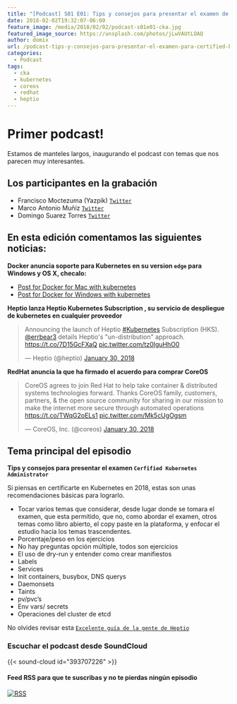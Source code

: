 ```yaml
---
title: "[Podcast] S01 E01: Tips y consejos para presentar el examen de CKA"
date: 2018-02-02T19:32:07-06:00
feature_image: /media/2018/02/02/podcast-s01e01-cka.jpg
featured_image_source: https://unsplash.com/photos/jLwVAUtLOAQ
author: domix
url: /podcast-tips-y-consejos-para-presentar-el-examen-para-certified-kubernetes-administrator-cka/
categories:
  - Podcast
tags:
  - cka
  - kubernetes
  - coreos
  - redhat
  - heptio
---
```


# Primer podcast!

Estamos de manteles largos, inaugurando el podcast con temas que nos parecen muy interesantes.

## Los participantes en la grabación

* Francisco Moctezuma (Yazpik) [`Twitter`](https://twitter.com/yazpik)
* Marco Antonio Muñiz [`Twitter`](https://twitter.com/_markox)
* Domingo Suarez Torres [`Twitter`](https://twitter.com/domix)

## En esta edición comentamos las siguientes noticias:

**Docker anuncia soporte para Kubernetes en su version `edge` para Windows y OS X, checalo:**

* [Post for Docker for Mac with kubernetes][1]
* [Post for Docker for Windows with kubernetes][2]

**Heptio lanza Heptio Kubernetes Subscription , su servicio de despliegue de kubernetes en cualquier proveedor**

<blockquote class="twitter-tweet" data-cards="hidden" data-lang="en"><p lang="en" dir="ltr">Announcing the launch of Heptio <a href="https://twitter.com/hashtag/Kubernetes?src=hash&amp;ref_src=twsrc%5Etfw">#Kubernetes</a> Subscription (HKS). <a href="https://twitter.com/errbear3?ref_src=twsrc%5Etfw">@errbear3</a> details Heptio&#39;s &quot;un-distribution&quot; approach. <a href="https://t.co/7D15GcFXaQ">https://t.co/7D15GcFXaQ</a> <a href="https://t.co/tz0IguHhO0">pic.twitter.com/tz0IguHhO0</a></p>&mdash; Heptio (@heptio) <a href="https://twitter.com/heptio/status/958401966652186625?ref_src=twsrc%5Etfw">January 30, 2018</a></blockquote> <script async src="https://platform.twitter.com/widgets.js" charset="utf-8"></script> 

**RedHat anuncia la que ha firmado el acuerdo para comprar CoreOS**

<blockquote class="twitter-tweet" data-cards="hidden" data-lang="en"><p lang="en" dir="ltr">CoreOS agrees to join Red Hat to help take container &amp; distributed systems technologies forward. Thanks CoreOS family, customers, partners, &amp; the open source community for sharing in our mission to make the internet more secure through automated operations <a href="https://t.co/TWqG2oELs1">https://t.co/TWqG2oELs1</a> <a href="https://t.co/Mk5cUgOgsm">pic.twitter.com/Mk5cUgOgsm</a></p>&mdash; CoreOS, Inc. (@coreos) <a href="https://twitter.com/coreos/status/958450533278269440?ref_src=twsrc%5Etfw">January 30, 2018</a></blockquote> <script async src="https://platform.twitter.com/widgets.js" charset="utf-8"></script> 

## Tema principal del episodio

**Tips y consejos para presentar el examen `Cerfified Kubernetes Administrator`**


Si piensas en certificarte en Kubernetes en 2018, estas son unas recomendaciones básicas para lograrlo.
           
* Tocar varios temas que considerar, desde lugar donde se tomara el examen, que esta permitido, que no, como abordar el examen, otros temas como libro abierto, el copy paste en la plataforma, y enfocar el estudio hacia los temas trascendentes.
* Porcentaje/peso en los ejercicios
* No hay preguntas opción múltiple, todos son ejercicios
* El uso de dry-run y entender como crear manifiestos
* Labels
* Services
* Init containers, busybox, DNS querys
* Daemonsets
* Taints
* pv/pvc’s
* Env vars/ secrets
* Operaciones del cluster de etcd 

No olvides revisar esta [`Excelente guía de la gente de Heptio`][3]

### Escuchar el podcast desde SoundCloud

{{< sound-cloud id="393707226" >}}

#### Feed RSS para que te suscribas y no te pierdas ningún episodio

[![RSS](/RSS_Feed_Icon.jpg)](http://feeds.soundcloud.com/users/soundcloud:users:393589416/sounds.rss)


[1]: https://blog.docker.com/2018/01/docker-mac-kubernetes/
[2]: https://blog.docker.com/2018/01/docker-windows-desktop-now-kubernetes/
[3]: https://blog.heptio.com/how-heptio-engineers-ace-the-certified-kubernetes-administrator-exam-93d20af32557